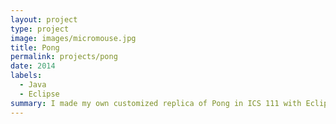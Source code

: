 ```yaml
---
layout: project
type: project
image: images/micromouse.jpg
title: Pong
permalink: projects/pong
date: 2014
labels:
  - Java
  - Eclipse
summary: I made my own customized replica of Pong in ICS 111 with Eclipse as my IDE.
---
```




